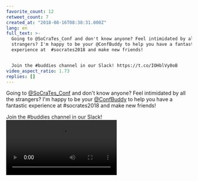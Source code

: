 ```yaml
---
favorite_count: 12
retweet_count: 7
created_at: "2018-08-16T08:38:31.000Z"
lang: en
full_text: >-
  Going to @SoCraTes_Conf and don't know anyone? Feel intimidated by all the
  strangers? I'm happy to be your @ConfBuddy to help you have a fantastic
  experience at  #socrates2018 and make new friends!


  Join the #buddies channel in our Slack! https://t.co/IOHblVy0oB
video_aspect_ratio: 1.73
replies: []
---
```


Going to [@SoCraTes_Conf](https://twitter.com/SoCraTes_Conf) and don't know
anyone? Feel intimidated by all the strangers? I'm happy to be your
[@ConfBuddy](https://twitter.com/ConfBuddy) to help you have a fantastic
experience at #socrates2018 and make new friends!

Join the #buddies channel in our Slack!
![Embedded Video](https://twitter-media-coderbyheart.s3.eu-north-1.amazonaws.com/1030010907840192513-DktVa6TXgAArS1S.mp4)
